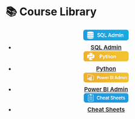 # 📚 Course Library

<div class="grid cards" markdown>

- <a href="courses/sql-admin/index.md">
    <img src="assets/logos/sql-admin.png"
         alt="SQL Admin"
         style="width:120px;display:block;margin:0 auto 0.5rem;" />
    <span style="display:block;text-align:center;font-size:0.95rem;font-weight:600;">
      SQL Admin
    </span>
  </a>

- <a href="courses/python/index.md">
    <img src="assets/logos/python.png"
         alt="Python"
         style="width:120px;display:block;margin:0 auto 0.5rem;" />
    <span style="display:block;text-align:center;font-size:0.95rem;font-weight:600;">
      Python
    </span>
  </a>

- <a href="courses/power-bi-service/powerbi-service-cheatsheet.html">
    <img src="assets/logos/powerbi.png"
         alt="Power BI Admin"
         style="width:120px;display:block;margin:0 auto 0.5rem;" />
    <span style="display:block;text-align:center;font-size:0.95rem;font-weight:600;">
      Power BI Admin
    </span>
  </a>

- <a href="cheat-sheets/index.md">
    <img src="assets/logos/cheat-sheet.png"
         alt="Cheat Sheets"
         style="width:120px;display:block;margin:0 auto 0.5rem;" />
    <span style="display:block;text-align:center;font-size:0.95rem;font-weight:600;">
      Cheat Sheets
    </span>
  </a>

</div>
